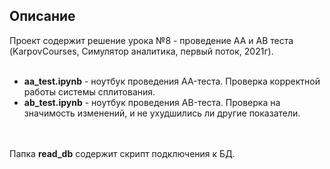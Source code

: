 <h2>Описание</h2>
Проект содержит решение урока №8 - проведение AA и AB теста (KarpovCourses, Симулятор аналитика, первый поток, 2021г).<br><br>
<ul>
<li><b>aa_test.ipynb</b> - ноутбук проведения AA-теста. Проверка корректной работы системы сплитования. </li>
<li><b>ab_test.ipynb</b> - ноутбук проведения AB-теста. Проверка на значимость изменений, и не ухудшились ли другие показатели. </li>
</ul>
<br><br>
Папка <b>read_db</b> содержит скрипт подключения к БД.<br><br><br>
